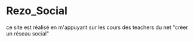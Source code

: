 # Rezo_Social
ce site est réalisé en m'appuyant sur les cours des teachers du net "créer un réseau social"
